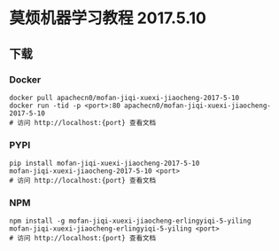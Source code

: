# 莫烦机器学习教程 2017.5.10

## 下载

### Docker

```
docker pull apachecn0/mofan-jiqi-xuexi-jiaocheng-2017-5-10
docker run -tid -p <port>:80 apachecn0/mofan-jiqi-xuexi-jiaocheng-2017-5-10
# 访问 http://localhost:{port} 查看文档
```

### PYPI

```
pip install mofan-jiqi-xuexi-jiaocheng-2017-5-10
mofan-jiqi-xuexi-jiaocheng-2017-5-10 <port>
# 访问 http://localhost:{port} 查看文档
```

### NPM

```
npm install -g mofan-jiqi-xuexi-jiaocheng-erlingyiqi-5-yiling
mofan-jiqi-xuexi-jiaocheng-erlingyiqi-5-yiling <port>
# 访问 http://localhost:{port} 查看文档
```